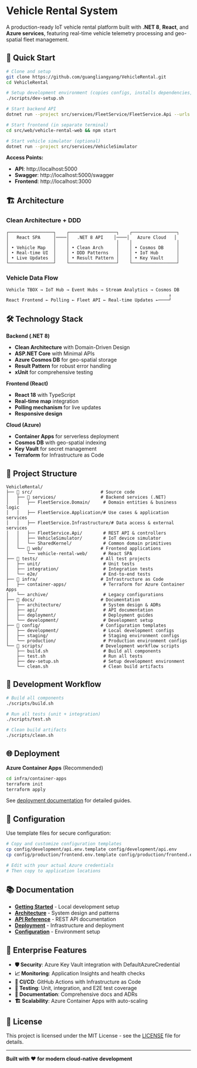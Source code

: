 # Vehicle Rental System

A production-ready IoT vehicle rental platform built with **.NET 8**, **React**, and **Azure services**, featuring real-time vehicle telemetry processing and geo-spatial fleet management.

## 🚀 Quick Start

```bash
# Clone and setup
git clone https://github.com/guangliangyang/VehicleRental.git
cd VehicleRental

# Setup development environment (copies configs, installs dependencies, builds, tests)
./scripts/dev-setup.sh

# Start backend API
dotnet run --project src/services/FleetService/FleetService.Api --urls "http://localhost:5000"

# Start frontend (in separate terminal)
cd src/web/vehicle-rental-web && npm start

# Start vehicle simulator (optional)
dotnet run --project src/services/VehicleSimulator
```

**Access Points:**
- **API**: http://localhost:5000
- **Swagger**: http://localhost:5000/swagger
- **Frontend**: http://localhost:3000

## 🏗️ Architecture

### Clean Architecture + DDD
```
┌─────────────────┐    ┌──────────────────┐    ┌─────────────────┐
│   React SPA     │────│   .NET 8 API    │────│   Azure Cloud   │
│                 │    │                  │    │                 │
│ • Vehicle Map   │    │ • Clean Arch     │    │ • Cosmos DB     │
│ • Real-time UI  │    │ • DDD Patterns   │    │ • IoT Hub       │
│ • Live Updates  │    │ • Result Pattern │    │ • Key Vault     │
└─────────────────┘    └──────────────────┘    └─────────────────┘
```

### Vehicle Data Flow
```
Vehicle TBOX → IoT Hub → Event Hubs → Stream Analytics → Cosmos DB
                                                              ↓
React Frontend ← Polling ← Fleet API ← Real-time Updates ←────┘
```

## 🛠️ Technology Stack

**Backend (.NET 8)**
- **Clean Architecture** with Domain-Driven Design
- **ASP.NET Core** with Minimal APIs
- **Azure Cosmos DB** for geo-spatial storage
- **Result Pattern** for robust error handling
- **xUnit** for comprehensive testing

**Frontend (React)**
- **React 18** with TypeScript
- **Real-time map** integration
- **Polling mechanism** for live updates
- **Responsive design**

**Cloud (Azure)**
- **Container Apps** for serverless deployment
- **Cosmos DB** with geo-spatial indexing
- **Key Vault** for secret management
- **Terraform** for Infrastructure as Code

## 📁 Project Structure

```
VehicleRental/
├── 📁 src/                          # Source code
│   ├── 📁 services/                 # Backend services (.NET)
│   │   ├── FleetService.Domain/     # Domain entities & business logic
│   │   ├── FleetService.Application/# Use cases & application services
│   │   ├── FleetService.Infrastructure/# Data access & external services
│   │   ├── FleetService.Api/        # REST API & controllers
│   │   ├── VehicleSimulator/        # IoT device simulator
│   │   └── SharedKernel/            # Common domain primitives
│   └── 📁 web/                      # Frontend applications
│       └── vehicle-rental-web/      # React SPA
├── 📁 tests/                        # All test projects
│   ├── unit/                        # Unit tests
│   ├── integration/                 # Integration tests
│   └── e2e/                         # End-to-end tests
├── 📁 infra/                        # Infrastructure as Code
│   ├── container-apps/              # Terraform for Azure Container Apps
│   └── archive/                     # Legacy configurations
├── 📁 docs/                         # Documentation
│   ├── architecture/                # System design & ADRs
│   ├── api/                         # API documentation
│   ├── deployment/                  # Deployment guides
│   └── development/                 # Development setup
├── 📁 config/                       # Configuration templates
│   ├── development/                 # Local development configs
│   ├── staging/                     # Staging environment configs
│   └── production/                  # Production environment configs
└── 📁 scripts/                      # Development workflow scripts
    ├── build.sh                     # Build all components
    ├── test.sh                      # Run all tests
    ├── dev-setup.sh                 # Setup development environment
    └── clean.sh                     # Clean build artifacts
```

## 🧪 Development Workflow

```bash
# Build all components
./scripts/build.sh

# Run all tests (unit + integration)
./scripts/test.sh

# Clean build artifacts
./scripts/clean.sh
```

## 🌐 Deployment

**Azure Container Apps** (Recommended)
```bash
cd infra/container-apps
terraform init
terraform apply
```

See [deployment documentation](docs/deployment/) for detailed guides.

## 🔑 Configuration

Use template files for secure configuration:

```bash
# Copy and customize configuration templates
cp config/development/api.env.template config/development/api.env
cp config/production/frontend.env.template config/production/frontend.env

# Edit with your actual Azure credentials
# Then copy to application locations
```

## 📚 Documentation

- **[Getting Started](docs/development/local-setup.md)** - Local development setup
- **[Architecture](docs/architecture/)** - System design and patterns
- **[API Reference](docs/api/)** - REST API documentation
- **[Deployment](docs/deployment/)** - Infrastructure and deployment
- **[Configuration](config/README.md)** - Environment setup

## 🏢 Enterprise Features

- **🛡️ Security**: Azure Key Vault integration with DefaultAzureCredential
- **📈 Monitoring**: Application Insights and health checks
- **🔄 CI/CD**: GitHub Actions with Infrastructure as Code
- **🧪 Testing**: Unit, integration, and E2E test coverage
- **📝 Documentation**: Comprehensive docs and ADRs
- **🏗️ Scalability**: Azure Container Apps with auto-scaling

## 📄 License

This project is licensed under the MIT License - see the [LICENSE](LICENSE) file for details.

---

**Built with ❤️ for modern cloud-native development**